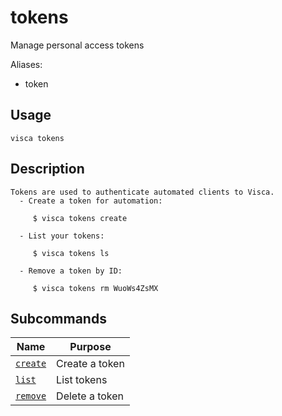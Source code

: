 # tokens

Manage personal access tokens

Aliases:

- token

## Usage

```console
visca tokens
```

## Description

```console
Tokens are used to authenticate automated clients to Visca.
  - Create a token for automation:

     $ visca tokens create

  - List your tokens:

     $ visca tokens ls

  - Remove a token by ID:

     $ visca tokens rm WuoWs4ZsMX
```

## Subcommands

| Name                                      | Purpose        |
| ----------------------------------------- | -------------- |
| [<code>create</code>](./tokens_create.md) | Create a token |
| [<code>list</code>](./tokens_list.md)     | List tokens    |
| [<code>remove</code>](./tokens_remove.md) | Delete a token |
